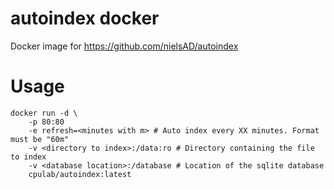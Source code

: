 # autoindex docker
Docker image for https://github.com/nielsAD/autoindex
# Usage

```
docker run -d \
    -p 80:80 
    -e refresh=<minutes with m> # Auto index every XX minutes. Format must be "60m"
    -v <directory to index>:/data:ro # Directory containing the file to index
    -v <database location>:/database # Location of the sqlite database
    cpulab/autoindex:latest
```